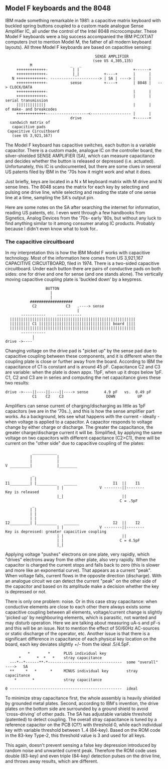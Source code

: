 ## Model F keyboards and the 8048

IBM made something remarkable in 1981: a capacitive matrix keyboard with buckled spring buttons coupled to a custom made analogue Sense Amplifier IC, all under the control of the Intel 8048 microcomputer. These Model F keyboards were a big success accompanied the IBM PC/XT/AT computers (not to mention Model M, the father of all modern keyboard layouts). All three Model F keyboards are based on capacitive sensing: 

	
	                                        SENSE AMPLIFIER
	                                       (see US 4,305,135)
	           M                 _   _
	     +++++++++++++-           | |                        +------+               
	     +++++++++++++-           |_|           +----+       |      |               
	   N +++++++++++++- ----------------------> | SA | ----> |      |               
	     +++++++++++++-          sense          +----+       | 8048 |   --> CLOCK/DATA
	     +++++++++++++-                                      |      |               
	     +++++++++++++-                                      |      |       serial transmission            
	     |||||||||||||                                       |      |       of make- and breakcodes
	     +++++++++++++-------------------<------------------ |      |                                                
	                             drive                       +------+
	  sandwich matrix of                                                
	   capacitive pads                                                  
	 Capacitive Circuitboard                           
	   (see US 3,921,167)

The Model F keyboard has capacitive switches, each button is a variable capacitor. There is a custom made, analogue IC on the controller board, the silver-shielded SENSE AMPLIFIER (SA), which can measure capacitance and decides whether the button is released or depressed (i.e. actuated). Unfortunately, this IC is undocumented, but there are some clues in several US patents filed by IBM in the '70s how it might work and what it does. 

Just briefly, keys are located in a N x M keyboard matrix with M drive and N sense lines. The 8048 scans the matrix for each key by selecting and pulsing one drive line, while selecting and reading the state of one sense line at a time, sampling the SA's output pin. 

Here are some notes on the SA after searching the internet for information, reading US patents, etc. I even went through a few handbooks from Signetics, Analog Devices from the '70s- early '80s, but without any luck to find anything similar to it among consumer analog IC products. Probably because I didn't even know what to look for..



### The capacitive circuitboard 

In my interpretation this is how the IBM Model F works with capacitive technology. Most of the information here comes from US 3,921,167 CAPACITIVE CIRCUITBOARD, filed in 1974. There is a two-sided capacitive circuitboard. Under each button there are pairs of conductive pads on both sides: one for drive and one for sense (and one stands alone). The vertically moving capacitive coupling plate is 'buckled down' by a keypress. 

	                  BUTTON                    
	                    |
	                    |                           
	           ###################
	            C2             C3   .----> sense    
	                                |              
	       -----------     -----------
	  ||||||||||||||||||||||||||||||||||||||||||||||||||||||||
	  ||||||||| C1 |||||||||||||||||||||||||||||||| board ||||
	  ||||||||||||||||||||||||||||||||||||||||||||||||||||||||
	       -----------                
	            |                                                   
	drive ->----´                                                   

Changing voltage on the drive pad is "picket up" by the sense pad due to capacitive coupling between these components, and it is different when the coupling plate is close or further away from the board. According to IBM the capacitance of C1 is constant and is around 45 pF. Capacitance C2 and C3 are variable: when the plate is down appx. 11pF, when up it drops below 1pF. C1, C2 and C3 are in series and computing the net capacitance gives these two results:  

	drive ->----||----||----||----> sense       4.9 pF   vs.  0.49 pF
	            C1    C2    C3                   DOWN          UP

Amplifiers can sense current of charging/discharging as little as 1pF capacitors (we are in the '70s..), and this is how the sense amplifier part works. As a background, lets see what happens with the current - ideally - when voltage is applied to a capacitor. A capacitor responds to voltage change by either charge or discharge. The greater the capacitance, the greater charge/discharge current it will be. Simplified, by applying the same voltage on two capacitors with different capacitance (C2>C1), there will be current on the "other side" due to capacitive coupling of the plates: 

	            ___________
	           |           |                                 
	           |           |                                  
	V _________|           |________
	                                            
	            _                                         
	           | |                     
	I1_________| |_________   ______                I1  ||    I1    
	                       | |                V --------||--------       Key is released 
	                       |_|                          ||          
	                                                   C = .5pF     
	            _                                                   
	           | |                                                            
	           | |                                                            
	           | |                                                            
	I2_________| |_________   _______               I2  ||    I2              
	                       | |                V --------||--------       Key is depressed: greater capacitive coupling
	                       | |                          ||                     
	                       | |                         C = 4.5pF               
	                       |_|                     


Applying voltage "pushes" electrons on one plate, very rapidly, which "drives" electrons away from the other plate, also very rapidly. When the capacitor is charged the current stops and falls back to zero (this is slower and more like an exponential curve). That appears as a current "peak". When voltage falls, current flows in the opposite direction (discharge). With an analogue circuit we can detect the current "peak" on the other side of the capacitor and based on its amplitude make a decision whether the key is depressed or not. 

There is only one problem: noise. Or in this case stray capacitance: when conductive elements are close to each other there always exists some capacitive coupling between all elements, voltage/current change is slightly 'picked up' by neighbouring elements, which is parasitic, not wanted and may disturb operation. Here we are talking about measuring uA-s and pF-s and this will be an issue. Not to mention the effect of 50/60Hz AC-sources or static discharge of the operator, etc. Another issue is that there is a significant difference in capacitance of each physical key location on the board, each key deviates slightly +/- from the ideal .5/4.5pF. 

	          *        *      PLUS individual key   
	      *       *  *   *    stray capacitance
	  ---*--*------**-*---------------------------------  some "overall"        ---->   SA
	  **     *   *      *     MINUS individual key        stray capacitance
	    *       *             stray capacitance  
	                          
	0 --------------------------------------------------  ideal 

To minimize stray capacitance first, the whole assembly is heavily shielded by grounded metal plates. Second, according to IBM's invention, the drive plates on the bottom side are surrounded by a ground shield to avoid 'cross-driving' of other pads. The SA has adjustable variable threshold (patented) to detect coupling. The overall stray capacitance is tuned by a reference capacitor on the PCB (Cf?) with threshold 0, while each individual key with variable threshold between 1..4 (84-key). Based on the ROM code in the 83-key Type-2, this threshold value is 3 and used for all keys. 

This again, doesn't prevent sensing a false key depression introduced by random noise and unwanted current peak. Therefore the ROM code uses double (83-key) and even triple (84-key) detection pulses on the drive line, and throws away results, which are different. 


